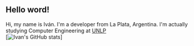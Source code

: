 ## Hello word!
Hi, my name is Iván. I'm a developer from La Plata, Argentina. I'm actually studying Computer Engineering at [UNLP][unlp]
<br/>
[![Ivan's GitHub stats](https://github-readme-stats.vercel.app/api?username=ivanpolanis)]

[unlp]: https://www.google.com

<!--
**ivanpolanis/ivanpolanis** is a ✨ _special_ ✨ repository because its `README.md` (this file) appears on your GitHub profile.

Here are some ideas to get you started:

- 🔭 I’m currently working on ...
- 🌱 I’m currently learning ...
- 👯 I’m looking to collaborate on ...
- 🤔 I’m looking for help with ...
- 💬 Ask me about ...
- 📫 How to reach me: ...
- 😄 Pronouns: ...
- ⚡ Fun fact: ...
-->
